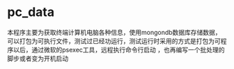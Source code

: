 # pc_data
本程序主要为获取终端计算机电脑各种信息，使用mongondb数据库存储数据，可以打包为可执行文件，测试过已经功运行，测试运行时采用的方式是打包为可程序以后，通过微软的psexec工具，远程执行命令行启动
，也再编写一个批处理的脚步或者变为开机启动
